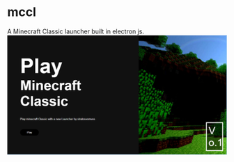 # mccl
A Minecraft Classic launcher built in electron js.
![alt text](https://github.com/stratosvomvos/MCClassicLauncher/blob/main/image.png?raw=true)
